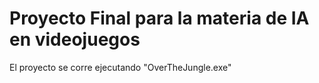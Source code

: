 # Proyecto Final para la materia de IA en videojuegos

El proyecto se corre ejecutando "OverTheJungle.exe"
